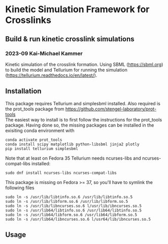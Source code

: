 # Kinetic Simulation Framework for Crosslinks
## Build & run kinetic crosslink simulations
### 2023-09 Kai-Michael Kammer
Kinetic simulation of the crosslink formation. Using SBML (https://sbml.org) to build the model and Tellurium for running the simulation (https://tellurium.readthedocs.io/en/latest/).

## Installation
This package requires Tellurium and simplesbml installed. Also required is the prot_tools package from https://github.com/stengel-laboratory/prot-tools  
The easiest way to install is to first follow the instructions for the prot_tools package. 
Having done so, the missing packages can be installed in the exisiting conda environment with

    conda activate prot_tools
    conda install scipy matplotlib python-libsbml jinja2 plotly
    pip install tellurium simplesbml

Note that at least on Fedora 35 Tellurium needs ncurses-libs and ncurses-compat-libs installed:

    sudo dnf install ncurses-libs ncurses-compat-libs

This package is missing on Fedora >= 37, so you'll have to symlink the following files

    sudo ln -s /usr/lib/libtinfo.so.6 /usr/lib/libtinfo.so.5
    sudo ln -s /usr/lib/libform.so.6 /usr/lib/libform.so.5
    sudo ln -s /usr/lib/libncurses.so.6 l/usr/lib/ibncurses.so.5
    sudo ln -s /usr/lib64/libtinfo.so.6 /usr/lib64/libtinfo.so.5
    sudo ln -s /usr/lib64/libform.so.6 /usr/lib64/libform.so.5
    sudo ln -s /usr/lib64/libncurses.so.6 l/usr64/lib/ibncurses.so.5

## Usage


